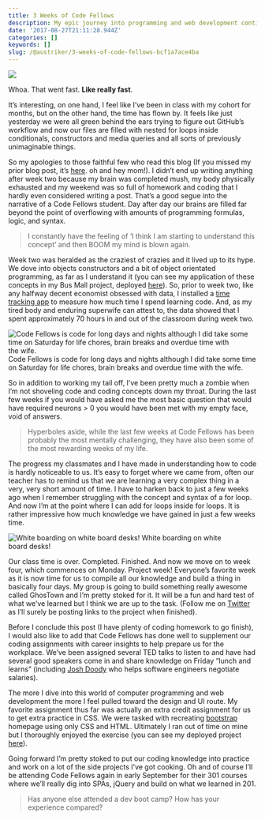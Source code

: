 ```yaml
---
title: 3 Weeks of Code Fellows
description: My epic journey into programming and web development continues.
date: '2017-08-27T21:11:28.944Z'
categories: []
keywords: []
slug: /@austriker/3-weeks-of-code-fellows-bcf1a7ace4ba
---
```


![](img/1__4f4JW25RJxy8elgAUpQysA.jpeg)

Whoa. That went fast. **Like really fast**.

It’s interesting, on one hand, I feel like I’ve been in class with my cohort for months, but on the other hand, the time has flown by. It feels like just yesterday we were all green behind the ears trying to figure out GitHub’s workflow and now our files are filled with nested for loops inside conditionals, constructors and media queries and all sorts of previously unimaginable things.

So my apologies to those faithful few who read this blog (If you missed my prior blog post, it’s [here](https://blog.endpointmedia.co/my-first-week-at-code-school-955d4690b61f). oh and hey mom!). I didn’t end up writing anything after week two because my brain was completed mush, my body physically exhausted and my weekend was so full of homework and coding that I hardly even considered writing a post. That’s a good segue into the narrative of a Code Fellows student. Day after day our brains are filled far beyond the point of overflowing with amounts of programming formulas, logic, and syntax.

> I constantly have the feeling of ‘I think I am starting to understand this concept’ and then BOOM my mind is blown again.

Week two was heralded as the craziest of crazies and it lived up to its hype. We dove into objects constructors and a bit of object orientated programming, as far as I understand it (you can see my application of these concepts in my Bus Mall project, deployed [here](https://austriker27.github.io/bus-mall/)). So, prior to week two, like any halfway decent economist obsessed with data, I installed a [time tracking app](https://timesheet.io/) to measure how much time I spend learning code. And, as my tired body and enduring superwife can attest to, the data showed that I spent approximately 70 hours in and out of the classroom during week two.

![Code Fellows is code for long days and nights although I did take some time on Saturday for life chores, brain breaks and overdue time with the wife.](img/1__8SWY__xJL__wEz715q8Fx9UQ.jpeg)
Code Fellows is code for long days and nights although I did take some time on Saturday for life chores, brain breaks and overdue time with the wife.

So in addition to working my tail off, I’ve been pretty much a zombie when I’m not shoveling code and coding concepts down my throat. During the last few weeks if you would have asked me the most basic question that would have required neurons > 0 you would have been met with my empty face, void of answers.

> Hyperboles aside, while the last few weeks at Code Fellows has been probably the most mentally challenging, they have also been some of the most rewarding weeks of my life.

The progress my classmates and I have made in understanding how to code is hardly noticeable to us. It’s easy to forget where we came from, often our teacher has to remind us that we are learning a very complex thing in a very, very short amount of time. I have to harken back to just a few weeks ago when I remember struggling with the concept and syntax of a for loop. And now I’m at the point where I can add for loops inside for loops. It is rather impressive how much knowledge we have gained in just a few weeks time.

![White boarding on white board desks!](img/1__KTXy__dtMMT5qoHhOorVOAw.jpeg)
White boarding on white board desks!

Our class time is over. Completed. Finished. And now we move on to week four, which commences on Monday. Project week! Everyone’s favorite week as it is now time for us to compile all our knowledge and build a thing in basically four days. My group is going to build something really awesome called GhosTown and I’m pretty stoked for it. It will be a fun and hard test of what we’ve learned but I think we are up to the task. (Follow me on [Twitter](http://twitter.com/austriker27) as I’ll surely be posting links to the project when finished).

Before I conclude this post (I have plenty of coding homework to go finish), I would also like to add that Code Fellows has done well to supplement our coding assignments with career insights to help prepare us for the workplace. We’ve been assigned several TED talks to listen to and have had several good speakers come in and share knowledge on Friday “lunch and learns” (including [Josh Doody](https://medium.com/u/42d27e896dd8) who helps software engineers negotiate salaries).

The more I dive into this world of computer programming and web development the more I feel pulled toward the design and UI route. My favorite assignment thus far was actually an extra credit assignment for us to get extra practice in CSS. We were tasked with recreating [bootstrap](https://getbootstrap.com/) homepage using only CSS and HTML. Ultimately I ran out of time on mine but I thoroughly enjoyed the exercise (you can see my deployed project [here](https://austriker27.github.io/css-extras/bootstrap/)).

Going forward I’m pretty stoked to put our coding knowledge into practice and work on a lot of the side projects I’ve got cooking. Oh and of course I’ll be attending Code Fellows again in early September for their 301 courses where we’ll really dig into SPAs, jQuery and build on what we learned in 201.

> Has anyone else attended a dev boot camp? How has your experience compared?